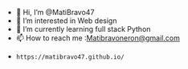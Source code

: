- 👋 Hi, I’m @MatiBravo47
- 👀 I’m interested in Web design 
- 🌱 I’m currently learning full stack Python   
- 📫 How to reach me :Matibravoneron@gmail.com
-     https://matibravo47.github.io/

<!---
MatiBravo47/MatiBravo47 is a ✨ special ✨ repository because its `README.md` (this file) appears on your GitHub profile.
You can click the Preview link to take a look at your changes.
--->
